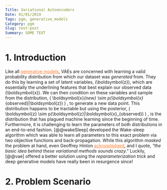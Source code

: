 ```yaml
---
Title: Variational Autoencoders
Date: 01/01/2019
Tags: pgm, generative_models 
Category: pgm
Slug: test-post
Summary: SOME TEXT
---
```

<link rel="stylesheet" 
type="text/css" 
href="/theme/css/md-style.css">

<h1 class="head">1. Introduction </h1>
<p class="body">

Like all 
<a href="https://openai.com/blog/generative-models/" style="color:#FF7D33">
generative models</a>, VAEs are concerned with learning a valid probability distribution from which our dataset was <i>generated</i> from. They do this by learning a set of latent variables, 
<span class="math">\(\boldsymbol{z}\)</span>,
which are essentially the underlining features that best explain our observed data
<span class = "math">\(\boldsymbol{x}\)</span>.
We can then condition on these variables and sample from the distribution, 
<span class = "math">
\( 
\boldsymbol{x}_{new} \sim 
p(\boldsymbol{x}_{observed}|\boldsymbol{z}) \)
</span>, 
to generate a new data point. This distribution happens to be tractable 
but using the posterior,
<span class = "math">
\( 
\boldsymbol{z} \sim 
p(\boldsymbol{z}|\boldsymbol{x}_{observed}) \)
</span>,
is the distribution that has plagued machine learning since the beginning of time.
Furthermore, it is challenging to learn the parameters of both distributions in an end-to-end fashion. [@@wakeSleep] developed the Wake-sleep algorithm which was able to learn all parameters to this exact problem via two objective functions and back-propagation. While this algorithm <i> masked </i> the problem at hand, even Geoffrey Hinton 
<a href="https://www.youtube.com/watch?v=VKpc_z7b9I0" style="color:#FF7D33"> 
acknowledged</a>, and I quote, <i> "the basic idea behind these variational methods sounds crazy." </i> Luckily, [@@vae] offered a better solution using the <i>
reparameterization trick </i> and deep generative models have really been in resurgence since! 

</p>

<h1 class="head"> 2. Problem Scenario </h1>

<script type="text/javascript">

if (!document.getElementById('mathjaxscript_pelican_#%@#$@#')) {
    var align = "center",
        indent = "0em",
        linebreak = "false";

    if (false) {
        align = (screen.width < 768) ? "left" : align;
        indent = (screen.width < 768) ? "0em" : indent;
        linebreak = (screen.width < 768) ? 'true' : linebreak;
    }

    var mathjaxscript = document.createElement('script');
    mathjaxscript.id = 'mathjaxscript_pelican_#%@#$@#';
    mathjaxscript.type = 'text/javascript';
    mathjaxscript.src = 'https://cdnjs.cloudflare.com/ajax/libs/mathjax/2.7.3/latest.js?config=TeX-AMS-MML_HTMLorMML';

    var configscript = document.createElement('script');
    configscript.type = 'text/x-mathjax-config';
    configscript[(window.opera ? "innerHTML" : "text")] =
        "MathJax.Hub.Config({" +
        "    config: ['MMLorHTML.js']," +
        "    TeX: { extensions: ['AMSmath.js','AMSsymbols.js','noErrors.js','noUndefined.js'], equationNumbers: { autoNumber: 'none' } }," +
        "    jax: ['input/TeX','input/MathML','output/HTML-CSS']," +
        "    extensions: ['tex2jax.js','mml2jax.js','MathMenu.js','MathZoom.js']," +
        "    displayAlign: '"+ align +"'," +
        "    displayIndent: '"+ indent +"'," +
        "    showMathMenu: true," +
        "    messageStyle: 'normal'," +
        "    tex2jax: { " +
        "        inlineMath: [ ['\\\\(','\\\\)'] ], " +
        "        displayMath: [ ['$$','$$'] ]," +
        "        processEscapes: true," +
        "        preview: 'TeX'," +
        "    }, " +
        "    'HTML-CSS': { " +
        "        fonts: ['STIX', 'TeX']," +
        "        styles: { '.MathJax_Display, .MathJax .mo, .MathJax .mi, .MathJax .mn': {color: 'inherit ! important'} }," +
        "        linebreaks: { automatic: "+ linebreak +", width: '90% container' }," +
        "    }, " +
        "}); " +
        "if ('default' !== 'default') {" +
            "MathJax.Hub.Register.StartupHook('HTML-CSS Jax Ready',function () {" +
                "var VARIANT = MathJax.OutputJax['HTML-CSS'].FONTDATA.VARIANT;" +
                "VARIANT['normal'].fonts.unshift('MathJax_default');" +
                "VARIANT['bold'].fonts.unshift('MathJax_default-bold');" +
                "VARIANT['italic'].fonts.unshift('MathJax_default-italic');" +
                "VARIANT['-tex-mathit'].fonts.unshift('MathJax_default-italic');" +
            "});" +
            "MathJax.Hub.Register.StartupHook('SVG Jax Ready',function () {" +
                "var VARIANT = MathJax.OutputJax.SVG.FONTDATA.VARIANT;" +
                "VARIANT['normal'].fonts.unshift('MathJax_default');" +
                "VARIANT['bold'].fonts.unshift('MathJax_default-bold');" +
                "VARIANT['italic'].fonts.unshift('MathJax_default-italic');" +
                "VARIANT['-tex-mathit'].fonts.unshift('MathJax_default-italic');" +
            "});" +
        "}";

    (document.body || document.getElementsByTagName('head')[0]).appendChild(configscript);
    (document.body || document.getElementsByTagName('head')[0]).appendChild(mathjaxscript);
}

</script>
